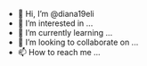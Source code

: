 - 👋 Hi, I’m @diana19eli
- 👀 I’m interested in ...
- 🌱 I’m currently learning ...
- 💞️ I’m looking to collaborate on ...
- 📫 How to reach me ...

<!---
diana19eli/diana19eli is a ✨ special ✨ repository because its `README.md` (this file) appears on your GitHub profile.
You can click the Preview link to take a look at your changes.
--->

